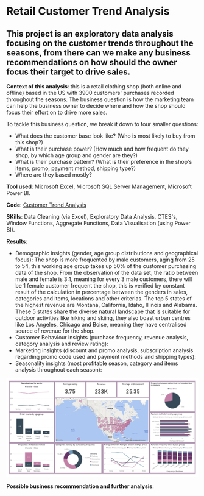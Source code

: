 # Retail Customer Trend Analysis

## This project is an exploratory data analysis focusing on the customer trends throughout the seasons, from there can we make any business recommendations on how should the owner focus their target to drive sales.

**Context of this analysis**: this is a retail clothing shop (both online and offline) based in the US with 3900 customers' purchases recorded throughout the seasons. The business question is how the marketing team can help the business owner to decide where and how the shop should focus their effort on to drive more sales.

To tackle this business question, we break it down to four smaller questions:
  * What does the customer base look like? (Who is most likely to buy from this shop?)
  * What is their purchase power? (How much and how frequent do they shop, by which age group and gender are they?)
  * What is their purchase pattern? (What is their preference in the shop's items, promo, payment method, shipping type?)
  * Where are they based mostly?

**Tool used**: Microsoft Excel, Microsoft SQL Server Management, Microsoft Power BI.

**Code**: [Customer Trend Analysis](https://github.com/hoangkhanhphuongdang/retail-customer-trends-analysis/blob/main/retail-sales-analysis.sql)

**SKills**: Data Cleaning (via Excel), Exploratory Data Analysis, CTES's, Window Functions, Aggregate Functions, Data Visualisation (using Power BI).

**Results**:
 * Demographic insights (gender, age group distributiona and geographical focus): The shop is more frequented by male customers, aging from 25 to 54, this working age group takes up 50% of the customer purchasing data of the shop. From the observation of the data set, the ratio between male and female is 3:1, meaning for every 3 male customers, there will be 1 female customer frequent the shop, this is verified by constant result of the calculation in percentage between the genders in sales, categories and items, locations and other criterias. The top 5 states of the highest revenue are Montana, California, Idaho, Illinois and Alabama. These 5 states share the diverse natural landscape that is suitable for outdoor activities like hiking and skiing, they also boast urban centres like Los Angeles, Chicago and Boise, meaning they have centralised source of revenue for the shop.  
 * Customer Behaviour insights (purchase frequency, revenue analysis, category analysis and review rating):
 * Marketing insights (discount and promo analysis, subscription analysis regarding promo code used and payment methods and shipping types):
 * Seasonality insights (most profitable season, category and items analysis throughout each season):

![Final dashboard on Power BI to visualise the customer trends regarding a retail shop based in the US](https://github.com/hoangkhanhphuongdang/retail-customer-trends-analysis/blob/main/customer-shopping-trend-report%20-%20Final.jpg)

**Possible business recommendation and further analysis**:
